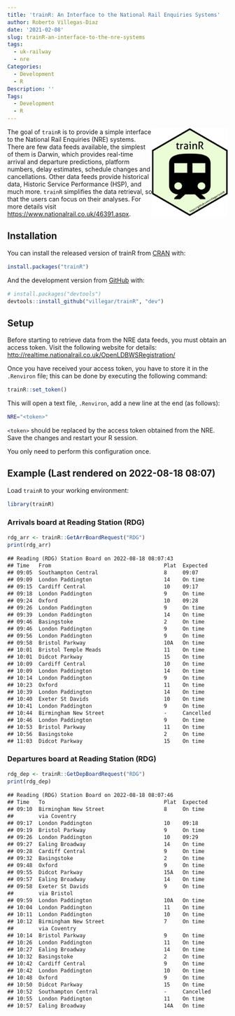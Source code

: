 ```yaml
---
title: 'trainR: An Interface to the National Rail Enquiries Systems'
author: Roberto Villegas-Diaz
date: '2021-02-08'
slug: trainR-an-interface-to-the-nre-systems
tags:
  - uk-railway
  - nre
Categories:
  - Development
  - R
Description: ''
Tags:
  - Development
  - R
---
```


<img src="https://raw.githubusercontent.com/villegar/trainR/main/inst/images/logo.png" alt="logo" align="right" height=200px/>

The goal of `trainR` is to provide a simple interface to the 
National Rail Enquiries (NRE) systems. There are few data feeds 
available, the simplest of them is Darwin, which provides real-time 
arrival and departure predictions, platform numbers, delay estimates, 
schedule changes and cancellations. Other data feeds provide historical 
data, Historic Service Performance (HSP), and much more. `trainR` 
simplifies the data retrieval, so that the users can focus on their 
analyses. For more details visit 
https://www.nationalrail.co.uk/46391.aspx.

## Installation

You can install the released version of trainR from [CRAN](https://CRAN.R-project.org) with:

``` r
install.packages("trainR")
```

And the development version from [GitHub](https://github.com/) with:

``` r
# install.packages("devtools")
devtools::install_github("villegar/trainR", "dev")
```

## Setup
Before starting to retrieve data from the NRE data feeds, you must obtain an access token. 
Visit the following website for details: http://realtime.nationalrail.co.uk/OpenLDBWSRegistration/

Once you have received your access token, you have to store it in the `.Renviron` file; this can be 
done by executing the following command:


```r
trainR::set_token()
```

This will open a text file, `.Renviron`, add a new line at the end (as follows):

```bash
NRE="<token>"
```

`<token>` should be replaced by the access token obtained from the NRE. Save the changes and restart 
your R session.

You only need to perform this configuration once.

## Example (Last rendered on 2022-08-18 08:07)

Load `trainR` to your working environment:

```r
library(trainR)
```

### Arrivals board at Reading Station (RDG)


```r
rdg_arr <- trainR::GetArrBoardRequest("RDG")
print(rdg_arr)
```

```
## Reading (RDG) Station Board on 2022-08-18 08:07:43
## Time   From                                    Plat  Expected
## 09:05  Southampton Central                     8     09:07
## 09:09  London Paddington                       14    On time
## 09:15  Cardiff Central                         10    09:17
## 09:18  London Paddington                       9     On time
## 09:24  Oxford                                  10    09:28
## 09:26  London Paddington                       9     On time
## 09:39  London Paddington                       14    On time
## 09:46  Basingstoke                             2     On time
## 09:46  London Paddington                       9     On time
## 09:56  London Paddington                       9     On time
## 09:58  Bristol Parkway                         10A   On time
## 10:01  Bristol Temple Meads                    11    On time
## 10:01  Didcot Parkway                          15    On time
## 10:09  Cardiff Central                         10    On time
## 10:09  London Paddington                       14    On time
## 10:14  London Paddington                       9     On time
## 10:23  Oxford                                  11    On time
## 10:39  London Paddington                       14    On time
## 10:40  Exeter St Davids                        10    On time
## 10:41  London Paddington                       9     On time
## 10:44  Birmingham New Street                   -     Cancelled
## 10:46  London Paddington                       9     On time
## 10:53  Bristol Parkway                         11    On time
## 10:56  Basingstoke                             2     On time
## 11:03  Didcot Parkway                          15    On time
```

### Departures board at Reading Station (RDG)


```r
rdg_dep <- trainR::GetDepBoardRequest("RDG")
print(rdg_dep)
```

```
## Reading (RDG) Station Board on 2022-08-18 08:07:46
## Time   To                                      Plat  Expected
## 09:10  Birmingham New Street                   8     On time
##        via Coventry                            
## 09:17  London Paddington                       10    09:18
## 09:19  Bristol Parkway                         9     On time
## 09:26  London Paddington                       10    09:29
## 09:27  Ealing Broadway                         14    On time
## 09:28  Cardiff Central                         9     On time
## 09:32  Basingstoke                             2     On time
## 09:48  Oxford                                  9     On time
## 09:55  Didcot Parkway                          15A   On time
## 09:57  Ealing Broadway                         14    On time
## 09:58  Exeter St Davids                        9     On time
##        via Bristol                             
## 09:59  London Paddington                       10A   On time
## 10:04  London Paddington                       11    On time
## 10:11  London Paddington                       10    On time
## 10:12  Birmingham New Street                   7     On time
##        via Coventry                            
## 10:14  Bristol Parkway                         9     On time
## 10:26  London Paddington                       11    On time
## 10:27  Ealing Broadway                         14    On time
## 10:32  Basingstoke                             2     On time
## 10:42  Cardiff Central                         9     On time
## 10:42  London Paddington                       10    On time
## 10:48  Oxford                                  9     On time
## 10:50  Didcot Parkway                          15    On time
## 10:52  Southampton Central                     -     Cancelled
## 10:55  London Paddington                       11    On time
## 10:57  Ealing Broadway                         14A   On time
```
